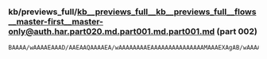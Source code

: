 ### kb/previews_full/kb__previews_full__kb__previews_full__flows__master-first__master-only@auth.har.part020.md.part001.md.part001.md (part 002)

```md
BAAAA/wAAAAEAAAD/AAEAAQAAAAEA/wAAAAAAAAEAAAAAAAAAAAAAAAMAAAEXAgAB/wAAAAEAAAD9/wAAAQAAAAAAAAAGAQD///8A//wAAAEAAAAABAEAAAD/A
```

```
